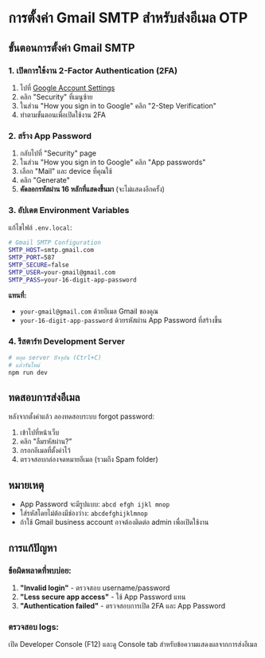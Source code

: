 # การตั้งค่า Gmail SMTP สำหรับส่งอีเมล OTP

## ขั้นตอนการตั้งค่า Gmail SMTP

### 1. เปิดการใช้งาน 2-Factor Authentication (2FA)

1. ไปที่ [Google Account Settings](https://myaccount.google.com/)
2. คลิก "Security" ที่เมนูซ้าย
3. ในส่วน "How you sign in to Google" คลิก "2-Step Verification"
4. ทำตามขั้นตอนเพื่อเปิดใช้งาน 2FA

### 2. สร้าง App Password

1. กลับไปที่ "Security" page
2. ในส่วน "How you sign in to Google" คลิก "App passwords"
3. เลือก "Mail" และ device ที่คุณใช้
4. คลิก "Generate"
5. **คัดลอกรหัสผ่าน 16 หลักที่แสดงขึ้นมา** (จะไม่แสดงอีกครั้ง)

### 3. อัปเดต Environment Variables

แก้ไขไฟล์ `.env.local`:

```bash
# Gmail SMTP Configuration
SMTP_HOST=smtp.gmail.com
SMTP_PORT=587
SMTP_SECURE=false
SMTP_USER=your-gmail@gmail.com
SMTP_PASS=your-16-digit-app-password
```

**แทนที่:**
- `your-gmail@gmail.com` ด้วยอีเมล Gmail ของคุณ
- `your-16-digit-app-password` ด้วยรหัสผ่าน App Password ที่สร้างขึ้น

### 4. รีสตาร์ท Development Server

```bash
# หยุด server ปัจจุบัน (Ctrl+C)
# แล้วรันใหม่
npm run dev
```

## ทดสอบการส่งอีเมล

หลังจากตั้งค่าแล้ว ลองทดสอบระบบ forgot password:

1. เข้าไปที่หน้าเว็บ
2. คลิก "ลืมรหัสผ่าน?"
3. กรอกอีเมลที่ตั้งค่าไว้
4. ตรวจสอบกล่องจดหมายอีเมล (รวมถึง Spam folder)

## หมายเหตุ

- App Password จะมีรูปแบบ: `abcd efgh ijkl mnop`
- ใส่รหัสโดยไม่ต้องมีช่องว่าง: `abcdefghijklmnop`
- ถ้าใช้ Gmail business account อาจต้องติดต่อ admin เพื่อเปิดใช้งาน

## การแก้ปัญหา

### ข้อผิดพลาดที่พบบ่อย:

1. **"Invalid login"** - ตรวจสอบ username/password
2. **"Less secure app access"** - ใช้ App Password แทน
3. **"Authentication failed"** - ตรวจสอบการเปิด 2FA และ App Password

### ตรวจสอบ logs:

เปิด Developer Console (F12) และดู Console tab สำหรับข้อความแสดงผลจากการส่งอีเมล
